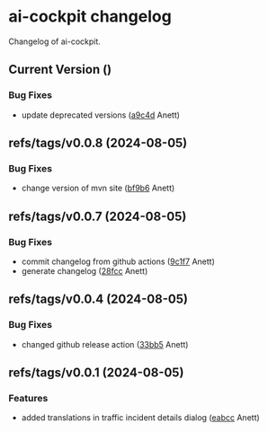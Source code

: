# ai-cockpit changelog

Changelog of ai-cockpit.

## Current Version ()

### Bug Fixes

-  update deprecated versions ([a9c4d](https://github.com/starwit/ai-cockpit/commit/a9c4d0039579c21) Anett)  

## refs/tags/v0.0.8 (2024-08-05)

### Bug Fixes

-  change version of mvn site ([bf9b6](https://github.com/starwit/ai-cockpit/commit/bf9b680a2cbdc52) Anett)  

## refs/tags/v0.0.7 (2024-08-05)

### Bug Fixes

-  commit changelog from github actions ([9c1f7](https://github.com/starwit/ai-cockpit/commit/9c1f7ec66affbaf) Anett)  
-  generate changelog ([28fcc](https://github.com/starwit/ai-cockpit/commit/28fcccccd70ba1b) Anett)  

## refs/tags/v0.0.4 (2024-08-05)

### Bug Fixes

-  changed github release action ([33bb5](https://github.com/starwit/ai-cockpit/commit/33bb5a2066ccd5d) Anett)  

## refs/tags/v0.0.1 (2024-08-05)

### Features

-  added translations in traffic incident details dialog ([eabcc](https://github.com/starwit/ai-cockpit/commit/eabcc344d0441a1) Anett)  

